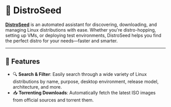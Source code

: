 # 🌱 DistroSeed

[**DistroSeed**](https://github.com/DistroSeed/distroseed) is an automated assistant for discovering, downloading, and managing Linux distributions with ease. Whether you're distro-hopping, setting up VMs, or deploying test environments, DistroSeed helps you find the perfect distro for your needs—faster and smarter.

---

## 🚀 Features

- 🔍 **Search & Filter**: Easily search through a wide variety of Linux distributions by name, purpose, desktop environment, release model, architecture, and more.
- 📥 **Torrenting Downloads**: Automatically fetch the latest ISO images from official sources and torrent them.
